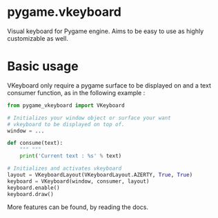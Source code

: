 # pygame.vkeyboard

Visual keyboard for Pygame engine. Aims to be easy to use as highly customizable as well.

# Basic usage 

VKeyboard only require a pygame surface to be displayed on and a text consumer function, as in the following example :

```python
from pygame_vkeyboard import VKeyboard

# Initializes your window object or surface your want
# vkeyboard to be displayed on top of.
window = ... 

def consume(text):
    """ """
    print('Current text : %s' % text)

# Initializes and activates vkeyboard
layout = VKeyboardLayout(VKeyboardLayout.AZERTY, True, True)
keyboard = VKeyboard(window, consumer, layout)
keyboard.enable()
keyboard.draw()
```

More features can be found, by reading the docs.